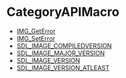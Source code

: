 # CategoryAPIMacro

<!-- END CATEGORY DOCUMENTATION -->

<!-- DO NOT HAND-EDIT CATEGORY LISTS, THEY ARE AUTOGENERATED AND WILL BE OVERWRITTEN, BASED ON TAGS IN INDIVIDUAL PAGE FOOTERS. EDIT THOSE INSTEAD. -->
<!-- BEGIN CATEGORY LIST -->
- [IMG_GetError](IMG_GetError)
- [IMG_SetError](IMG_SetError)
- [SDL_IMAGE_COMPILEDVERSION](SDL_IMAGE_COMPILEDVERSION)
- [SDL_IMAGE_MAJOR_VERSION](SDL_IMAGE_MAJOR_VERSION)
- [SDL_IMAGE_VERSION](SDL_IMAGE_VERSION)
- [SDL_IMAGE_VERSION_ATLEAST](SDL_IMAGE_VERSION_ATLEAST)
<!-- END CATEGORY LIST -->

